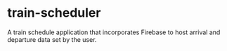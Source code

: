 # train-scheduler
A train schedule application that incorporates Firebase to host arrival and departure data set by the user.
